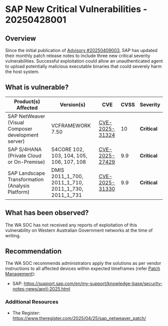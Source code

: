 # SAP New Critical Vulnerabilities - 20250428001

## Overview

Since the initial publication of [Advisory #20250409003](https://soc.cyber.wa.gov.au//advisories/20250409003-SAP-Critical-Updates), SAP has updated their monthly patch release notes to include three new critical severity vulnerabilities. Successful exploitation could allow an unauthenticated agent to upload potentially malicious executable binaries that could severely harm the host system.

## What is vulnerable?

| Product(s) Affected | Version(s) | CVE                                                                                                                                       | CVSS          | Severity                                                        |
| ------------------- | ---------- | ----------------------------------------------------------------------------------------------------------------------------------------- | ------------- | --------------------------------------------------------------- |
| SAP NetWeaver (Visual Composer development server)    | VCFRAMEWORK 7.50 | [CVE-2025-31324](https://nvd.nist.gov/vuln/detail/CVE-2025-31324) | 10 | **Critical** |
| SAP S/4HANA (Private Cloud or On-Premise)   | S4CORE 102, 103, 104, 105, 106, 107, 108  | [CVE-2025-27429](https://nvd.nist.gov/vuln/detail/CVE-2025-27429) | 9.9         | **Critical**   |
| SAP Landscape Transformation (Analysis Platform)    | DMIS 2011_1_700, 2011_1_710, 2011_1_730, 2011_1_731  | [CVE-2025-31330](https://nvd.nist.gov/vuln/detail/CVE-2025-31330) | 9.9 | **Critical** |


## What has been observed?

The WA SOC has not received any reports of exploitation of this vulnerability on Western Australian Government networks at the time of writing.

## Recommendation

The WA SOC recommends administrators apply the solutions as per vendor instructions to all affected devices within expected timeframes (refer [Patch Management](../guidelines/patch-management.md)):

- SAP: <https://support.sap.com/en/my-support/knowledge-base/security-notes-news/april-2025.html>

### Additional Resources

- The Register: <https://www.theregister.com/2025/04/25/sap_netweaver_patch/>
